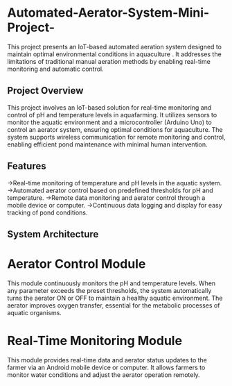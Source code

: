 # Automated-Aerator-System-Mini-Project-
This project presents an IoT-based automated aeration system designed to maintain optimal environmental conditions in aquaculture . It addresses the limitations of traditional manual aeration methods by enabling real-time monitoring and automatic control.
## Project Overview
This project involves an IoT-based solution for real-time monitoring and control of pH and temperature levels in aquafarming. It utilizes sensors to monitor the aquatic environment and a microcontroller (Arduino Uno) to control an aerator system, ensuring optimal conditions for aquaculture. The system supports wireless communication for remote monitoring and control, enabling efficient pond maintenance with minimal human intervention.
## Features
->Real-time monitoring of temperature and pH levels in the aquatic system.
->Automated aerator control based on predefined thresholds for pH and temperature.
->Remote data monitoring and aerator control through a mobile device or computer.
->Continuous data logging and display for easy tracking of pond conditions.
## System Architecture
# Aerator Control Module
This module continuously monitors the pH and temperature levels. When any parameter exceeds the preset thresholds, the system automatically turns the aerator ON or OFF to maintain a healthy aquatic environment. The aerator improves oxygen transfer, essential for the metabolic processes of aquatic organisms.
# Real-Time Monitoring Module
This module provides real-time data and aerator status updates to the farmer via an Android mobile device or computer. It allows farmers to monitor water conditions and adjust the aerator operation remotely.
